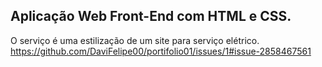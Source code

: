 ## Aplicação Web Front-End com HTML e CSS.
O serviço é uma estilização de um site para serviço elétrico. 
https://github.com/DaviFelipe00/portifolio01/issues/1#issue-2858467561
